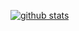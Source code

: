 [![github stats](https://github-readme-stats.vercel.app/api?username=DisassembledSharper&theme=radical&locale=en&count_private=true)](https://github.com/anuraghazra/github-readme-stats)
